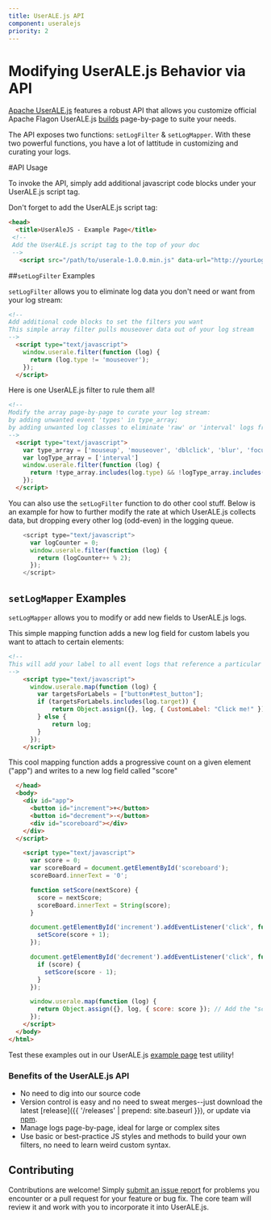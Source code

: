 ```yaml
---
title: UserALE.js API
component: useralejs
priority: 2
---
```


# Modifying UserALE.js Behavior via API

[Apache UserALE.js](https://github.com/apache/incubator-flagon-useralejs) features a robust API that allows you customize official Apache Flagon UserALE.js [builds](https://github.com/apache/incubator-flagon-useralejs/tree/master/build) page-by-page to suite your needs.

The API exposes two functions: `setLogFilter` & `setLogMapper`. With these two powerful functions, you have a lot of lattitude in customizing and curating your logs.

#API Usage

To invoke the API, simply add additional javascript code blocks under your UserALE.js script tag.

Don't forget to add the UserALE.js script tag:
```html
<head>
  <title>UserAleJS - Example Page</title>
 <!--
 Add the UserALE.js script tag to the top of your doc
 -->
   <script src="/path/to/userale-1.0.0.min.js" data-url="http://yourLoggingUrl"></script>
```

##`setLogFilter` Examples

`setLogFilter` allows you to eliminate log data you don't need or want from your log stream:

```html
<!--
Add additional code blocks to set the filters you want
This simple array filter pulls mouseover data out of your log stream
-->
  <script type="text/javascript">
    window.userale.filter(function (log) {
      return (log.type != 'mouseover');
    });
  </script>
```
 
Here is one UserALE.js filter to rule them all!
```html
<!-- 
Modify the array page-by-page to curate your log stream:
by adding unwanted event 'types' in type_array;
by adding unwanted log classes to eliminate 'raw' or 'interval' logs from your stream.
-->
  <script type="text/javascript">
    var type_array = ['mouseup', 'mouseover', 'dblclick', 'blur', 'focus']
    var logType_array = ['interval']
    window.userale.filter(function (log) {
      return !type_array.includes(log.type) && !logType_array.includes(log.logType);
    });
  </script>
```
You can also use the `setLogFilter` function to do other cool stuff. Below is an example for how to further modify the rate at which UserALE.js collects data, but dropping every other log (odd-even) in the logging queue. 

```javascript
    <script type="text/javascript">
      var logCounter = 0;
      window.userale.filter(function (log) {
        return (logCounter++ % 2);
      });
    </script>
```

## `setLogMapper` Examples

`setLogMapper` allows you to modify or add new fields to UserALE.js logs.

This simple mapping function adds a new log field for custom labels you want to attach to certain elements: 

```html
<!--
This will add your label to all event logs that reference a particular DOM target.
-->
    <script type="text/javascript">
      window.userale.map(function (log) {
        var targetsForLabels = ["button#test_button"];
        if (targetsForLabels.includes(log.target)) {
            return Object.assign({}, log, { CustomLabel: "Click me!" });
        } else {
            return log;  
        } 
      });
    </script>
```

This cool mapping function adds a progressive count on a given element ("app") and writes to a new log field called "score"

```html
  </head>
  <body>
    <div id="app">
      <button id="increment">+</button>
      <button id="decrement">-</button>
      <div id="scoreboard"></div>
    </div>
  </script> 

    <script type="text/javascript">
      var score = 0;
      var scoreBoard = document.getElementById('scoreboard');
      scoreBoard.innerText = '0';

      function setScore(nextScore) {
        score = nextScore;
        scoreBoard.innerText = String(score);
      }

      document.getElementById('increment').addEventListener('click', function () {
        setScore(score + 1);
      });

      document.getElementById('decrement').addEventListener('click', function () {
        if (score) {
          setScore(score - 1);
        }
      });

      window.userale.map(function (log) {
        return Object.assign({}, log, { score: score }); // Add the "score" property to the log
      });
    </script>
  </body>
</html>

```

Test these examples out in our UserALE.js [example page](https://github.com/apache/incubator-flagon-useralejs/blob/master/example/index.html) test utility!

### Benefits of the UserALE.js API
 * No need to dig into our source code
 * Version control is easy and no need to sweat merges--just download the latest [release]({{ '/releases' | prepend: site.baseurl }}), or update via [npm](https://www.npmjs.com/package/useralejs).
 * Manage logs page-by-page, ideal for large or complex sites
 * Use basic or best-practice JS styles and methods to build your own filters, no need to learn weird custom syntax.

## Contributing

Contributions are welcome!  Simply [submit an issue report](https://issues.apache.org/jira/browse/FLAGON) for problems you encounter or a pull request for your feature or bug fix.  The core team will review it and work with you to incorporate it into UserALE.js.